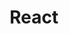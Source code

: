 ---
# GLOBAL 
layout: technology
page_type: technology
title: React
published: true

#SEO
seo_title:  SEO React
seo_description: |-
  META React
main_keywords:
  - test React 1
  - test React 2

#HREFLANGS
display_hreflangs: false
hreflangs:
  -
    lang: x-default
    link: https://projets.io
  -
    lang: en
    link: https://projets.io

#MENU 
top_line:
  menu_title: React
  cta_title:

#SETTINGS
show_contact_in_footer: true

#TECHNOLOGY layout
logo: /uploads/react.svg
intro: 
  title: React
  content: |-
    Technologia przekładająca się na maksymalizację płynności aplikacji. Dzięki niej budujemy bardzo dynamiczne i wydajne interfejsy przyjazne użytkownikom.
header:
  title: 
  intro: |-
    
  main_photo:
---